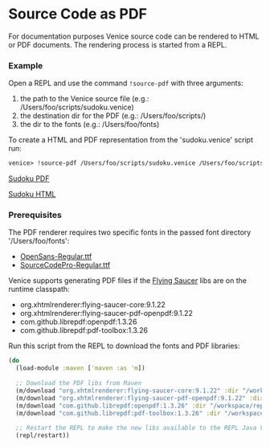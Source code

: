 # Source Code as PDF

For documentation purposes Venice source code can be rendered 
to HTML or PDF documents. The rendering process is started from a
REPL.


### Example

Open a REPL and use the command `!source-pdf` with three arguments:

 1. the path to the Venice source file (e.g.: /Users/foo/scripts/sudoku.venice)
 2. the destination dir for the PDF (e.g.: /Users/foo/scripts/)
 3. the dir to the fonts (e.g.: /Users/foo/fonts)

To create a HTML and PDF representation from the 'sudoku.venice' script run:

```clojure
venice> !source-pdf /Users/foo/scripts/sudoku.venice /Users/foo/scripts/ /Users/foo/fonts
```

[Sudoku PDF](https://raw.githubusercontent.com/jlangch/venice/master/doc/assets/source-to-pdf/sudoku.venice.pdf)

[Sudoku HTML](https://htmlpreview.github.io/?https://github.com/jlangch/venice/blob/master/doc/assets/source-to-pdf/sudoku.venice.html)


### Prerequisites

The PDF renderer requires two specific fonts in the passed font directory '/Users/foo/fonts':

 - [OpenSans-Regular.ttf](https://fonts.google.com/specimen/Open+Sans)
 - [SourceCodePro-Regular.ttf](https://fonts.google.com/specimen/Source+Sans+Pro)
 

Venice supports generating PDF files if the [Flying Saucer](https://github.com/flyingsaucerproject/flyingsaucer) 
libs are on the runtime classpath:

 - org.xhtmlrenderer:flying-saucer-core:9.1.22
 - org.xhtmlrenderer:flying-saucer-pdf-openpdf:9.1.22
 - com.github.librepdf:openpdf:1.3.26
 - com.github.librepdf:pdf-toolbox:1.3.26
 
 
Run this script from the REPL to download the fonts and PDF libraries:

```clojure
(do
  (load-module :maven ['maven :as 'm])
  
  ;; Download the PDF libs from Maven
  (m/download "org.xhtmlrenderer:flying-saucer-core:9.1.22" :dir "/workspace/repl/libs")
  (m/download "org.xhtmlrenderer:flying-saucer-pdf-openpdf:9.1.22" :dir "/workspace/repl/libs")
  (m/download "com.github.librepdf:openpdf:1.3.26" :dir "/workspace/repl/libs")
  (m/download "com.github.librepdf:pdf-toolbox:1.3.26" :dir "/workspace/repl/libs")
  
  ;; Restart the REPL to make the new libs available to the REPL Java VM
  (repl/restart))
```
 
